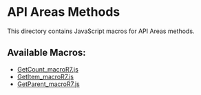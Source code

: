 # API Areas Methods

This directory contains JavaScript macros for API Areas methods.

## Available Macros:

- [GetCount_macroR7.js](GetCount_macroR7.js)
- [GetItem_macroR7.js](GetItem_macroR7.js)
- [GetParent_macroR7.js](GetParent_macroR7.js)